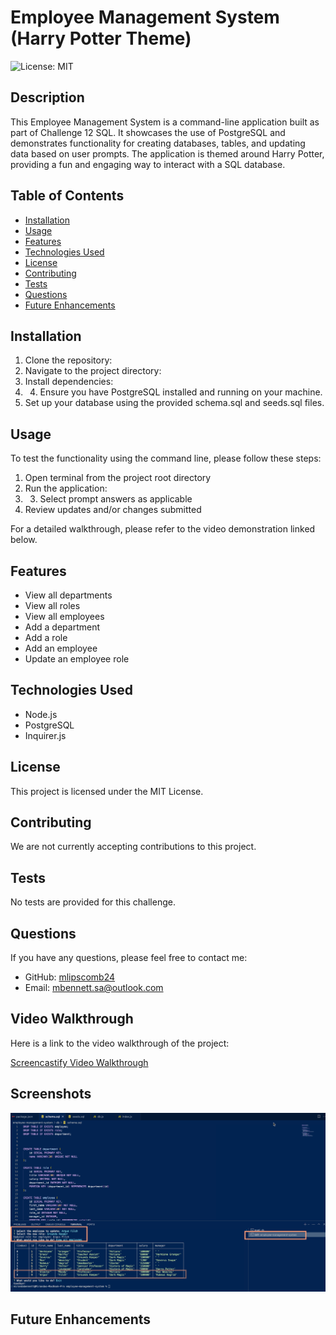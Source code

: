 # Employee Management System (Harry Potter Theme)

![License: MIT](https://img.shields.io/badge/License-MIT-yellow.svg)

## Description

This Employee Management System is a command-line application built as part of Challenge 12 SQL. It showcases the use of PostgreSQL and demonstrates functionality for creating databases, tables, and updating data based on user prompts. The application is themed around Harry Potter, providing a fun and engaging way to interact with a SQL database.

## Table of Contents

* [Installation](#installation)
* [Usage](#usage)
* [Features](#features)
* [Technologies Used](#technologies-used)
* [License](#license)
* [Contributing](#contributing)
* [Tests](#tests)
* [Questions](#questions)
* [Future Enhancements](#future-enhancements)

## Installation

1. Clone the repository:
2. Navigate to the project directory:
3. Install dependencies:
4. 4. Ensure you have PostgreSQL installed and running on your machine.
5. Set up your database using the provided schema.sql and seeds.sql files.

## Usage

To test the functionality using the command line, please follow these steps:

1. Open terminal from the project root directory
2. Run the application:
3. 3. Select prompt answers as applicable
4. Review updates and/or changes submitted

For a detailed walkthrough, please refer to the video demonstration linked below.

## Features

- View all departments
- View all roles
- View all employees
- Add a department
- Add a role
- Add an employee
- Update an employee role

## Technologies Used

- Node.js
- PostgreSQL
- Inquirer.js

## License

This project is licensed under the MIT License.

## Contributing

We are not currently accepting contributions to this project.

## Tests

No tests are provided for this challenge.

## Questions

If you have any questions, please feel free to contact me:

* GitHub: [mlipscomb24](https://github.com/mlipscomb24)
* Email: mbennett.sa@outlook.com

## Video Walkthrough

Here is a link to the video walkthrough of the project:

[Screencastify Video Walkthrough](https://app.screencastify.com/v3/watch/1ndnxxw0OQKPtcMtA9GV) <!-- Add your video link here -->

## Screenshots

![Screenshot of the application](2024-08-05_15-51-55.png) <!-- Add your screenshot here -->

## Future Enhancements


